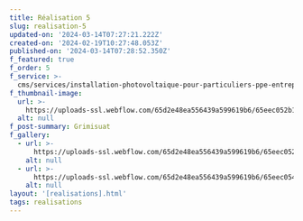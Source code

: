 ```yaml
---
title: Réalisation 5
slug: realisation-5
updated-on: '2024-03-14T07:27:21.222Z'
created-on: '2024-02-19T10:27:48.053Z'
published-on: '2024-03-14T07:28:52.350Z'
f_featured: true
f_order: 5
f_service: >-
  cms/services/installation-photovoltaique-pour-particuliers-ppe-entreprises-cle-en-main.md
f_thumbnail-image:
  url: >-
    https://uploads-ssl.webflow.com/65d2e48ea556439a599619b6/65eec052b17e4a53aec51a14_baobab-project-22_02.jpg
  alt: null
f_post-summary: Grimisuat
f_gallery:
  - url: >-
      https://uploads-ssl.webflow.com/65d2e48ea556439a599619b6/65eec052b17e4a53aec51a14_baobab-project-22_02.jpg
    alt: null
  - url: >-
      https://uploads-ssl.webflow.com/65d2e48ea556439a599619b6/65eec054568fba33bacd8788_baobab-project-22_04.jpg
    alt: null
layout: '[realisations].html'
tags: realisations
---
```



